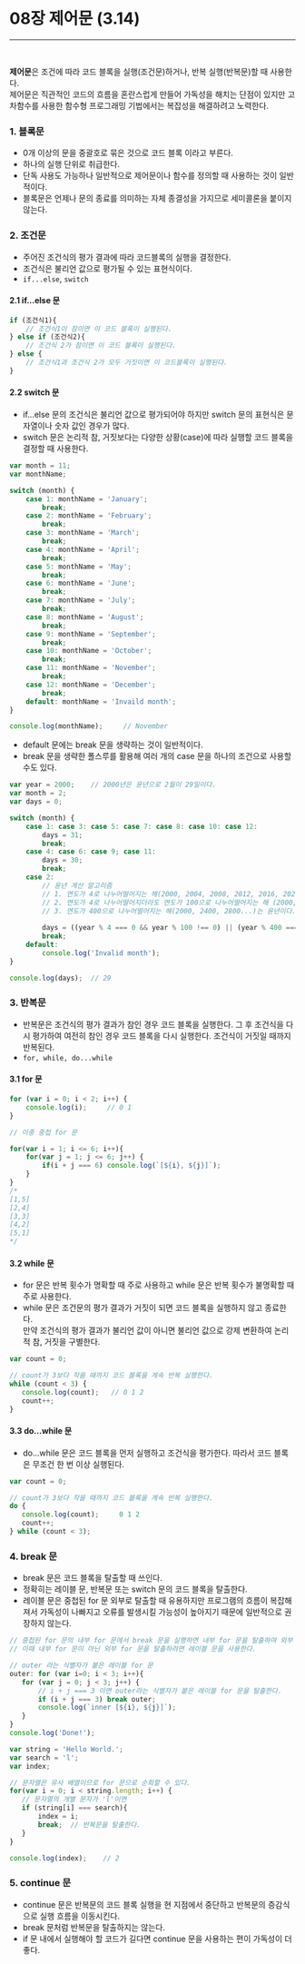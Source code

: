# 08장 제어문 (3.14)
<hr>
<br>

**제어문**은 조건에 따라 코드 블록을 실행(조건문)하거나, 반복 실행(반복문)할 때 사용한다.<br>
제어문은 직관적인 코드의 흐름을 혼란스럽게 만들어 가독성을 해치는 단점이 있지만 고차함수를 사용한 함수형 프로그래밍 기법에서는 복잡성을 해결하려고 노력한다.<br>

### 1. 블록문
- 0개 이상의 문을 중괄호로 묶은 것으로 코드 블록 이라고 부른다.
- 하나의 실행 단위로 취급한다.
- 단독 사용도 가능하나 일반적으로 제어문이나 함수를 정의할 때 사용하는 것이 일반적이다.
- 블록문은 언제나 문의 종료를 의미하는 자체 종결성을 가지므로 세미콜론을 붙이지 않는다.

### 2. 조건문
- 주어진 조건식의 평가 결과에 따라 코드블록의 실행을 결정한다.
- 조건식은 불리언 값으로 평가될 수 있는 표현식이다.
- `if...else`, `switch` 

#### 2.1 if...else 문
```javascript
if (조건식1){
    // 조건식1이 참이면 이 코드 블록이 실행된다.
} else if (조건식2){
    // 조건식 2가 참이면 이 코드 블록이 실행된다.
} else {
    // 조건식1과 조건식 2가 모두 거짓이면 이 코드블록이 실행된다.
}
```
#### 2.2 switch 문
- if...else 문의 조건식은 불리언 값으로 평가되어야 하지만 switch 문의 표현식은 문자열이나 숫자 값인 경우가 많다.
- switch 문은 논리적 참, 거짓보다는 다양한 상황(case)에 따라 실행할 코드 블록을 결정할 때 사용한다. 
```javascript
var month = 11;
var monthName;

switch (month) {
    case 1: monthName = 'January';
        break;
    case 2: monthName = 'February';
        break;
    case 3: monthName = 'March';
        break;
    case 4: monthName = 'April';
        break;
    case 5: monthName = 'May';
        break;
    case 6: monthName = 'June';
        break;
    case 7: monthName = 'July';
        break;
    case 8: monthName = 'August';
        break;
    case 9: monthName = 'September';
        break;
    case 10: monthName = 'October';
        break;
    case 11: monthName = 'November';
        break;
    case 12: monthName = 'December';
        break;
    default: monthName = 'Invaild month';
}

console.log(monthName);     // November
```
- default 문에는 break 문을 생략하는 것이 일반적이다.
- break 문을 생략한 폴스루를 활용해 여러 개의 case 문을 하나의 조건으로 사용할 수도 있다.
```javascript
var year = 2000;    // 2000년은 윤년으로 2월이 29일이다.
var month = 2;
var days = 0;

switch (month) {
    case 1: case 3: case 5: case 7: case 8: case 10: case 12:
        days = 31;
        break;
    case 4: case 6: case 9; case 11:
        days = 30;
        break;
    case 2:
        // 윤년 계산 알고리즘
        // 1. 연도가 4로 나누어떨어지는 해(2000, 2004, 2008, 2012, 2016, 2020...)는 윤년이다.
        // 2. 연도가 4로 나누어떨어지더라도 연도가 100으로 나누어떨어지는 해 (2000, 2100, 2200...)는 평년이다.
        // 3. 연도가 400으로 나누어떨어지는 해(2000, 2400, 2800...)는 윤년이다.
        
        days = ((year % 4 === 0 && year % 100 !== 0) || (year % 400 === 0)) ? 29 : 28;
        break;
    default:
        console.log('Invalid month');
}

console.log(days);  // 29
```
### 3. 반복문
- 반복문은 조건식의 평가 결과가 참인 경우 코드 블록을 실행한다. 그 후 조건식을 다시 평가하여 여전히 참인 경우 코드 블록을 다시 실행한다. 조건식이 거짓일 때까지 반복된다.
- `for, while, do...while`

#### 3.1 for 문

```javascript
for (var i = 0; i < 2; i++) {
    console.log(i);     // 0 1
}
```
```javascript
// 이중 중첩 for 문

for(var i = 1; i <= 6; i++){
    for(var j = 1; j <= 6; j++) {
        if(i + j === 6) console.log(`[${i}, ${j}]`);
    }
}
/* 
[1,5]
[2,4]
[3,3]
[4,2]
[5,1]
*/
```

#### 3.2 while 문
- for 문은 반복 횟수가 명확할 때 주로 사용하고 while 문은 반복 횟수가 불명확할 때 주로 사용한다.
- while 문은 조건문의 평가 결과가 거짓이 되면 코드 블록을 실행하지 않고 종료한다. <br>
 만약 조건식의 평가 결과가 불리언 값이 아니면 불리언 값으로 강제 변환하여 논리적 참, 거짓을 구별한다.
 ```javascript
 var count = 0;

 // count가 3보다 작을 때까지 코드 블록을 계속 반복 실행한다.
 while (count < 3) {
    console.log(count);   // 0 1 2
    count++;
 }
 ```

 #### 3.3 do...while 문
 - do...while 문은 코드 블록을 먼저 실행하고 조건식을 평가한다. 따라서 코드 블록은 무조건 한 번 이상 실행된다.
 ```javascript
 var count = 0;

 // count가 3보다 작을 때까지 코드 블록을 계속 반복 실행한다.
 do {
    console.log(count);     0 1 2
    count++;
 } while (count < 3);
 ```

 ### 4. break 문
 - break 문은 코드 블록을 탈출할 때 쓰인다.
 - 정확히는 레이블 문, 반복문 또는 switch 문의 코드 블록을 탈출한다. 
 - 레이블 문은 중첩된 for 문 외부로 탈출할 때 유용하지만 프로그램의 흐름이 복잡해져서 가독성이 나빠지고 오류를 발생시킬 가능성이 높아지기 때문에 일반적으로 권장하지 않는다.

 ```javascript
 // 중첩된 for 문의 내부 for 문에서 break 문을 실행하면 내부 for 문을 탈출하여 외부 for 문으로 진입한다. 
 // 이때 내부 for 문이 아닌 외부 for 문을 탈출하려면 레이블 문을 사용한다. 

 // outer 라는 식별자가 붙은 레이블 for 문
 outer: for (var i=0; i < 3; i++){
    for (var j = 0; j < 3; j++) {
        // i + j === 3 이면 outer라는 식별자가 붙은 레이블 for 문을 탈출한다.
        if (i + j === 3) break outer;
        console.log(`inner [${i}, ${j}]`);
    }
 }
 console.log('Done!');
 ```
 ```javascript
 var string = 'Hello World.';
 var search = 'l';
 var index;

 // 문자열은 유사 배열이므로 for 문으로 순회할 수 있다.
 for(var i = 0; i < string.length; i++) {
    // 문자열의 개별 문자가 'l'이면
    if (string[i] === search){
        index = i;
        break;  // 반복문을 탈출한다.
    }
 }

 console.log(index);    // 2
 ```

 ### 5. continue 문
 - continue 문은 반복문의 코드 블록 실행을 현 지점에서 중단하고 반복문의 증감식으로 실행 흐름을 이동시킨다. 
 - break 문처럼 반복문을 탈출하지는 않는다.
 - if 문 내에서 실행해야 할 코드가 길다면 continue 문을 사용하는 편이 가독성이 더 좋다.